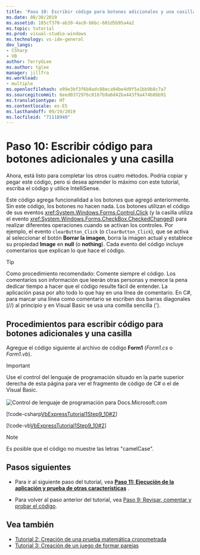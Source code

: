```yaml
---
title: 'Paso 10: Escribir código para botones adicionales y una casilla'
ms.date: 08/30/2019
ms.assetid: 185cf370-ab39-4ac0-b6bc-601d5b95a4a2
ms.topic: tutorial
ms.prod: visual-studio-windows
ms.technology: vs-ide-general
dev_langs:
- CSharp
- VB
author: TerryGLee
ms.author: tglee
manager: jillfra
ms.workload:
- multiple
ms.openlocfilehash: e99e3bf3f6b8adc88eca94be4d9f5a1bb9b8c7a7
ms.sourcegitcommit: 6eed0372976c0167b9a6d42ba443f9a474b8bb91
ms.translationtype: HT
ms.contentlocale: es-ES
ms.lasthandoff: 09/19/2019
ms.locfileid: "71118940"
---
```

# <a name="step-10-write-code-for-additional-buttons-and-a-check-box"></a>Paso 10: Escribir código para botones adicionales y una casilla

Ahora, está listo para completar los otros cuatro métodos. Podría copiar y pegar este código, pero si desea aprender lo máximo con este tutorial, escriba el código y utilice IntelliSense.

Este código agrega funcionalidad a los botones que agregó anteriormente. Sin este código, los botones no hacen nada. Los botones utilizan el código de sus eventos <xref:System.Windows.Forms.Control.Click> (y la casilla utiliza el evento <xref:System.Windows.Forms.CheckBox.CheckedChanged>) para realizar diferentes operaciones cuando se activan los controles. Por ejemplo, el evento `clearButton_Click` (o `ClearButton_Click`), que se activa al seleccionar el botón **Borrar la imagen**, borra la imagen actual y establece su propiedad **Image** en **null** (o **nothing**). Cada evento del código incluye comentarios que explican lo que hace el código.

> [!TIP]
> Como procedimiento recomendado: Comente siempre el código. Los comentarios son información que leerán otras personas y merece la pena dedicar tiempo a hacer que el código resulte fácil de entender. La aplicación pasa por alto todo lo que hay en una línea de comentario. En C#, para marcar una línea como comentario se escriben dos barras diagonales (//) al principio y en Visual Basic se usa una comilla sencilla (').

## <a name="how-to-write-code-for-additional-buttons-and-a-check-box"></a>Procedimientos para escribir código para botones adicionales y una casilla

Agregue el código siguiente al archivo de código **Form1** (*Form1.cs* o *Form1.vb*).
> [!IMPORTANT]
> Use el control del lenguaje de programación situado en la parte superior derecha de esta página para ver el fragmento de código de C# o el de Visual Basic.<br><br>![Control de lenguaje de programación para Docs.Microsoft.com](../ide/media/docs-programming-language-control.png)

  [!code-csharp[VbExpressTutorial1Step9_10#2](../ide/codesnippet/CSharp/step-10-write-code-for-additional-buttons-and-a-check-box_1.cs)]

  [!code-vb[VbExpressTutorial1Step9_10#2](../ide/codesnippet/VisualBasic/step-10-write-code-for-additional-buttons-and-a-check-box_1.vb)]

> [!NOTE]
> Es posible que el código no muestre las letras "camelCase".

## <a name="next-steps"></a>Pasos siguientes

* Para ir al siguiente paso del tutorial, vea **[Paso 11: Ejecución de la aplicación y prueba de otras características](../ide/step-11-run-your-program-and-try-other-features.md)** .

* Para volver al paso anterior del tutorial, vea [Paso 9: Revisar, comentar y probar el código](../ide/step-9-review-comment-and-test-your-code.md).

## <a name="see-also"></a>Vea también

* [Tutorial 2: Creación de una prueba matemática cronometrada](tutorial-2-create-a-timed-math-quiz.md)
* [Tutorial 3: Creación de un juego de formar parejas](tutorial-3-create-a-matching-game.md)
